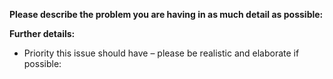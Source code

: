 <!--
For support questions please join the Discord server: https://favware.tech/redirect/server
  
This issue tracker is only for bug reports and enhancement suggestions. You won't receive any basic help here.
-->

**Please describe the problem you are having in as much detail as possible:**


**Further details:**

- Priority this issue should have – please be realistic and elaborate if possible: